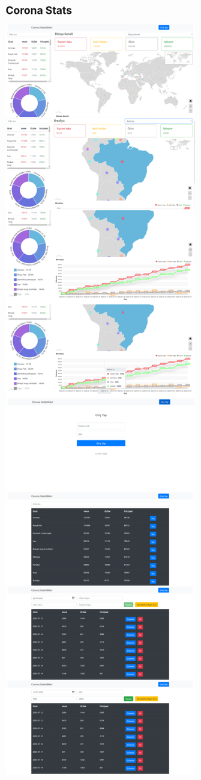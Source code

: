 # Corona Stats

<img src="images/006979.png">
<br />

<img src="images/006980.png">
<br />

<img src="images/006981.png">
<br />

<img src="images/006982.png">
<br />

<img src="images/006983.png">
<br />

<img src="images/006984.png">
<br />

<img src="images/006985.png">
<br />

<img src="images/006986.png">
<br />
